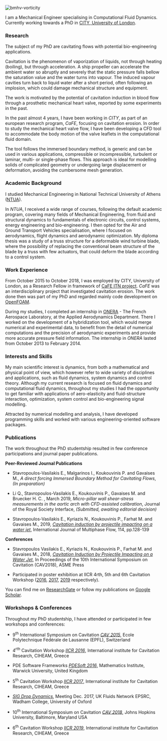 ![bmhv-vorticity](https://mc08662.github.io/vortZ-xlimiting.gif)

I am a Mechanical Engineer specialising in Computational Fluid Dynamics.
Currently working towards a PhD in [CITY, University of London](https://www.city.ac.uk/).

### Research
The subject of my PhD are cavitating flows with potential bio-engineering applications.

Cavitation is the phenomenon of vaporization of liquids, not through heating (boiling), but through acceleration. A ship propeller can accelerate the ambient water so abruptly and severely that the static pressure falls bellow the saturation value and the water turns into vapour. The induced vapour cavities turn back to liquid water after a short period, often following an implosion, which could damage mechanical structure and equipment.

The work is motivated by the potential of cavitation induction in blood flow through a prosthetic mechanical heart valve, reported by some experiments in the past.

In the past almost 4 years, I have been working in _CITY_, as part of an european research program, _CaFE_, focusing on cavitation erosion. In order to study the mechanical heart valve flow, I have been developing a CFD tool to accommodate the body motion of the valve leaflets in the computational fluid domain.

The tool follows the immersed boundary method, is generic and can be used in various applications, compressible or incompressible, turbulent or laminar, multi- or single-phase flows. This approach is ideal for modelling solids of complicated geometry or undergoing large displacement or deformation, avoiding the cumbersome mesh generation.

### Academic Background

I studied Mechanical Engineering in National Technical University of Athens ([NTUA](https://www.ntua.gr)).

In _NTUA_, I received a wide range of courses, following the default academic program, covering many fields of Mechanical Engineering, from fluid and structural dynamics to fundamentals of electronic circuits, control systems, energy engineering and bio-engineering. I then opted for the Air and Ground Transport Vehicles specialisation, where I focused on aerodynamics, flight dynamics and aerodynamic optimization.
My diploma thesis was a study of a truss structure for a deformable wind turbine blade, where the possibility of replacing the conventional beam structure of the blade by a truss with few actuators, that could deform the blade according to a control system.

### Work Experience

From October 2015 to October 2018, I was employed by CITY, University of London, as a Research Fellow in framework of [CaFE ITN project](http://cafe-project.eu/). _CaFE_ was an interdisciplinary project that investigated cavitation erosion. The work done then was part of my PhD and regarded mainly code development on [OpenFOAM](https://github.com/OpenFOAM/OpenFOAM-2.4.x).

During my studies, I completed an internship in [ONERA](https://www.onera.fr) - The French Aerospace Laboratory, at the Applied Aerodynamics Department. There I worked on the development of a hybridization tool, which would merge numerical and experimental data, to benefit from the detail of numerical computations and the precision of aerodynamic experiments and provide more accurate pressure field information. The internship in _ONERA_ lasted from October 2013 to February 2014.

### Interests and Skills

My main scientific interest is dynamics, from both a mathematical and physical point of view, which however refer to wide variety of disciplines and applications, such as fluid dynamics, system dynamics and control theory.
Although my current research is focused on fluid dynamics and computational fluid dynamics, throughout my studies I had the opportunity to get familiar with applications of aero-elasticity and fluid-structure interaction, optimization, system control and bio-engineering signal modelling.

Attracted by numerical modelling and analysis, I have developed programming skills and worked with various engineering-oriented software packages.

### Publications

The work throughout the PhD studentship resulted in few conference participations and journal paper publications.

**Peer-Reviewed Journal Publications**

- Stavropoulos-Vasilakis E., Malgarinos I., Koukouvinis P. and Gavaises M., _A direct forcing Immersed Boundary Method for Cavitating Flows_, _(In preparation)_

- Li Q., Stavropoulos-Vasilakis E., Koukouvinis P., Gavaises M. and Bruecker H. C. , March 2019, _Micro-pillar wall shear-stress measurements in the aortic arch with CFD-assisted calibration_, Journal of the Royal Society Interface, _(Submitted, awaiting editorial decision)_

- Stavropoulos-Vasilakis E., Kyriazis N., Koukouvinis P., Farhat M. and Gavaises M., 2019, [_Cavitation induction by projectile impacting on a water jet_](https://doi.org/10.1016/j.ijmultiphaseflow.2019.03.001), International Journal of Multiphase Flow, 114, pp.128-139

**Conferences**

- Stavropoulos Vasilakis E., Kyriazis N., Koukouvinis P., Farhat M. and Gavaises M., 2018, [_Cavitation Induction by Projectile Impacting on a Water Jet_](http://ebooks.asmedigitalcollection.asme.org/content.aspx?bookid=2565&sectionid=206551373), In Proceedings of the 10th International Symposium on Cavitation (CAV2018), ASME Press

- Participated in poster exhibition at IICR 4rth, 5th and 6th Cavitation Workshop ([2016](http://iicr2016.net/), [2017](http://iicr2017.net/), [2019](http://iicr2019.net/) respectively).

You can find me on [ResearchGate](www.researchgate.net/profile/Evangelos\_Stavropoulos\_Vasilakis) or follow my publications on [Google Scholar](https://scholar.google.com/citations?user=pOK57zYAAAAJ&hl=en).

### Workshops & Conferences

Throughout my PhD studentship, I have attended or participated in few workshops and conferences:

- 9<sup>th</sup> International Symposium on Cavitation [_CAV 2015_](https://archiveweb.epfl.ch/cav2015.epfl.ch/), Ecole Polytechnique Fédérale de Lausanne (EPFL), Switzerland

- 4<sup>rth</sup> Cavitation Workshop [_IICR 2016_](http://iicr2016.net/), International institute for Cavitation Research, CIHEAM, Greece

- PDE Software Frameworks [_PDESoft 2016_](https://warwick.ac.uk/fac/sci/maths/research/events/2015-16/nonsymposium/pde/), Mathematics Institute, Warwick University, United Kingdom

- 5<sup>th</sup> Cavitation Workshop [_IICR 2017_](http://iicr2017.net), International institute for Cavitation Research, CIHEAM, Greece

- [_SIG Drop Dynamics_](https://fluids.ac.uk/sig/DropDynamics), Meeting Dec. 2017, UK Fluids Network EPSRC, Wadham College, University of Oxford

- 10<sup>th</sup> International Symposium on Cavitation [_CAV 2018_](https://cav2018.jhu.edu/), Johns Hopkins University, Baltimore, Maryland USA

- 6<sup>th</sup> Cavitation Workshop [_IICR 2019_](http://iicr2019.net), International institute for Cavitation Research, CIHEAM, Greece
